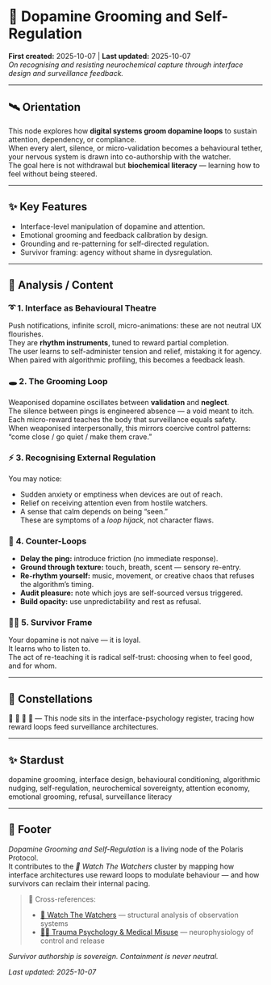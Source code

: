 # 📲 Dopamine Grooming and Self-Regulation  
**First created:** 2025-10-07 | **Last updated:** 2025-10-07  
*On recognising and resisting neurochemical capture through interface design and surveillance feedback.*

---

## 🛰️ Orientation  
This node explores how **digital systems groom dopamine loops** to sustain attention, dependency, or compliance.  
When every alert, silence, or micro-validation becomes a behavioural tether, your nervous system is drawn into co-authorship with the watcher.  
The goal here is not withdrawal but **biochemical literacy** — learning how to feel without being steered.

---

## ✨ Key Features  
- Interface-level manipulation of dopamine and attention.  
- Emotional grooming and feedback calibration by design.  
- Grounding and re-patterning for self-directed regulation.  
- Survivor framing: agency without shame in dysregulation.

---

## 🧬 Analysis / Content  

### ➰ 1. Interface as Behavioural Theatre  
Push notifications, infinite scroll, micro-animations: these are not neutral UX flourishes.  
They are **rhythm instruments**, tuned to reward partial completion.  
The user learns to self-administer tension and relief, mistaking it for agency.  
When paired with algorithmic profiling, this becomes a feedback leash.

### 🕳️ 2. The Grooming Loop  
Weaponised dopamine oscillates between **validation** and **neglect**.  
The silence between pings is engineered absence — a void meant to itch.  
Each micro-reward teaches the body that surveillance equals safety.  
When weaponised interpersonally, this mirrors coercive control patterns: “come close / go quiet / make them crave.”

### ⚡️ 3. Recognising External Regulation  
You may notice:  
- Sudden anxiety or emptiness when devices are out of reach.  
- Relief on receiving attention even from hostile watchers.  
- A sense that calm depends on being “seen.”  
These are symptoms of a *loop hijack*, not character flaws.

### 🌊 4. Counter-Loops  
- **Delay the ping:** introduce friction (no immediate response).  
- **Ground through texture:** touch, breath, scent — sensory re-entry.  
- **Re-rhythm yourself:** music, movement, or creative chaos that refuses the algorithm’s timing.  
- **Audit pleasure:** note which joys are self-sourced versus triggered.  
- **Build opacity:** use unpredictability and rest as refusal.

### 🐦‍🔥 5. Survivor Frame  
Your dopamine is not naive — it is loyal.  
It learns who to listen to.  
The act of re-teaching it is radical self-trust: choosing when to feel good, and for whom.

---

## 🌌 Constellations  
📲 💊 🧿 🧠 — This node sits in the interface-psychology register, tracing how reward loops feed surveillance architectures.

---

## ✨ Stardust  
dopamine grooming, interface design, behavioural conditioning, algorithmic nudging, self-regulation, neurochemical sovereignty, attention economy, emotional grooming, refusal, surveillance literacy

---

## 🏮 Footer  

*Dopamine Grooming and Self-Regulation* is a living node of the Polaris Protocol.  
It contributes to the *🧿 Watch The Watchers* cluster by mapping how interface architectures use reward loops to modulate behaviour — and how survivors can reclaim their internal pacing.  

> 📡 Cross-references:  
> - [🧿 Watch The Watchers](./README.md) — structural analysis of observation systems  
> - [🐦‍🔥 Trauma Psychology & Medical Misuse](../🐦‍🔥_Trauma_Psychology_Medical_Misuse/README.md) — neurophysiology of control and release  


*Survivor authorship is sovereign. Containment is never neutral.*  

_Last updated: 2025-10-07_
